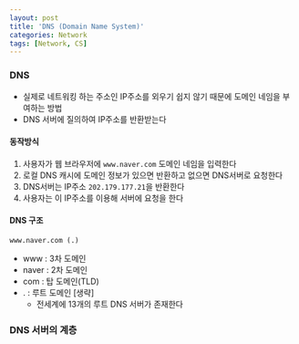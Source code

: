 ```yaml
---
layout: post
title: 'DNS (Domain Name System)'
categories: Network
tags: [Network, CS]
---
```


### DNS
- 실제로 네트워킹 하는 주소인 IP주소를 외우기 쉽지 않기 때문에 도메인 네임을 부여하는 방법
- DNS 서버에 질의하여 IP주소를 반환받는다

#### 동작방식
1. 사용자가 웹 브라우저에 `www.naver.com` 도메인 네임을 입력한다
2. 로컬 DNS 캐시에 도메인 정보가 있으면 반환하고 없으면 DNS서버로 요청한다
3. DNS서버는 IP주소 `202.179.177.21`을 반환한다
4. 사용자는 이 IP주소를 이용해 서버에 요청을 한다

#### DNS 구조
`www.naver.com (.)`
- www : 3차 도메인
- naver : 2차 도메인
- com : 탑 도메인(TLD)
- . : 루트 도메인 [생략]
  - 전세계에 13개의 루트 DNS 서버가 존재한다

### DNS 서버의 계층


